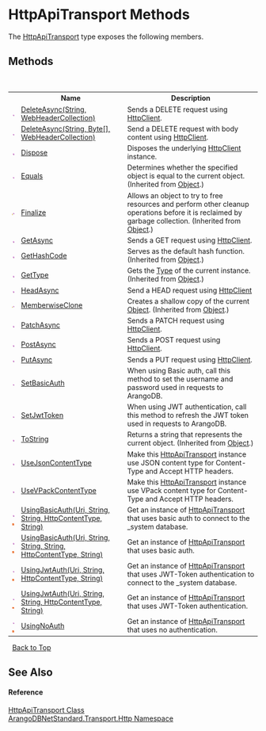 # HttpApiTransport Methods
 

The <a href="1a9b4516-9078-d867-e5f5-6a99e3f31ee4">HttpApiTransport</a> type exposes the following members.


## Methods
&nbsp;<table><tr><th></th><th>Name</th><th>Description</th></tr><tr><td>![Public method](media/pubmethod.gif "Public method")</td><td><a href="ee301d68-058b-fb34-2fef-eeaf1183760d">DeleteAsync(String, WebHeaderCollection)</a></td><td>
Sends a DELETE request using <a href="https://docs.microsoft.com/dotnet/api/system.net.http.httpclient" target="_blank" rel="noopener noreferrer">HttpClient</a>.</td></tr><tr><td>![Public method](media/pubmethod.gif "Public method")</td><td><a href="a6e9054c-0372-91cc-d270-4d57f5b37474">DeleteAsync(String, Byte[], WebHeaderCollection)</a></td><td>
Send a DELETE request with body content using <a href="https://docs.microsoft.com/dotnet/api/system.net.http.httpclient" target="_blank" rel="noopener noreferrer">HttpClient</a>.</td></tr><tr><td>![Public method](media/pubmethod.gif "Public method")</td><td><a href="46288d90-43de-016a-f8b4-585a9f18cb06">Dispose</a></td><td>
Disposes the underlying <a href="https://docs.microsoft.com/dotnet/api/system.net.http.httpclient" target="_blank" rel="noopener noreferrer">HttpClient</a> instance.</td></tr><tr><td>![Public method](media/pubmethod.gif "Public method")</td><td><a href="https://docs.microsoft.com/dotnet/api/system.object.equals#system-object-equals(system-object)" target="_blank" rel="noopener noreferrer">Equals</a></td><td>
Determines whether the specified object is equal to the current object.
 (Inherited from <a href="https://docs.microsoft.com/dotnet/api/system.object" target="_blank" rel="noopener noreferrer">Object</a>.)</td></tr><tr><td>![Protected method](media/protmethod.gif "Protected method")</td><td><a href="https://docs.microsoft.com/dotnet/api/system.object.finalize#system-object-finalize" target="_blank" rel="noopener noreferrer">Finalize</a></td><td>
Allows an object to try to free resources and perform other cleanup operations before it is reclaimed by garbage collection.
 (Inherited from <a href="https://docs.microsoft.com/dotnet/api/system.object" target="_blank" rel="noopener noreferrer">Object</a>.)</td></tr><tr><td>![Public method](media/pubmethod.gif "Public method")</td><td><a href="8d1f1eec-ad52-d32c-961d-3fa3b0062d3e">GetAsync</a></td><td>
Sends a GET request using <a href="https://docs.microsoft.com/dotnet/api/system.net.http.httpclient" target="_blank" rel="noopener noreferrer">HttpClient</a>.</td></tr><tr><td>![Public method](media/pubmethod.gif "Public method")</td><td><a href="https://docs.microsoft.com/dotnet/api/system.object.gethashcode#system-object-gethashcode" target="_blank" rel="noopener noreferrer">GetHashCode</a></td><td>
Serves as the default hash function.
 (Inherited from <a href="https://docs.microsoft.com/dotnet/api/system.object" target="_blank" rel="noopener noreferrer">Object</a>.)</td></tr><tr><td>![Public method](media/pubmethod.gif "Public method")</td><td><a href="https://docs.microsoft.com/dotnet/api/system.object.gettype#system-object-gettype" target="_blank" rel="noopener noreferrer">GetType</a></td><td>
Gets the <a href="https://docs.microsoft.com/dotnet/api/system.type" target="_blank" rel="noopener noreferrer">Type</a> of the current instance.
 (Inherited from <a href="https://docs.microsoft.com/dotnet/api/system.object" target="_blank" rel="noopener noreferrer">Object</a>.)</td></tr><tr><td>![Public method](media/pubmethod.gif "Public method")</td><td><a href="b4782370-d892-c4b0-d4a4-608ddbb1a212">HeadAsync</a></td><td>
Send a HEAD request using <a href="https://docs.microsoft.com/dotnet/api/system.net.http.httpclient" target="_blank" rel="noopener noreferrer">HttpClient</a></td></tr><tr><td>![Protected method](media/protmethod.gif "Protected method")</td><td><a href="https://docs.microsoft.com/dotnet/api/system.object.memberwiseclone#system-object-memberwiseclone" target="_blank" rel="noopener noreferrer">MemberwiseClone</a></td><td>
Creates a shallow copy of the current <a href="https://docs.microsoft.com/dotnet/api/system.object" target="_blank" rel="noopener noreferrer">Object</a>.
 (Inherited from <a href="https://docs.microsoft.com/dotnet/api/system.object" target="_blank" rel="noopener noreferrer">Object</a>.)</td></tr><tr><td>![Public method](media/pubmethod.gif "Public method")</td><td><a href="fba48226-fd0d-4ec1-7966-3d1a3e7e083c">PatchAsync</a></td><td>
Sends a PATCH request using <a href="https://docs.microsoft.com/dotnet/api/system.net.http.httpclient" target="_blank" rel="noopener noreferrer">HttpClient</a>.</td></tr><tr><td>![Public method](media/pubmethod.gif "Public method")</td><td><a href="f42710f1-dcc5-adf0-e9ca-f152de0771e4">PostAsync</a></td><td>
Sends a POST request using <a href="https://docs.microsoft.com/dotnet/api/system.net.http.httpclient" target="_blank" rel="noopener noreferrer">HttpClient</a>.</td></tr><tr><td>![Public method](media/pubmethod.gif "Public method")</td><td><a href="42cf81f9-ec2a-a50f-0d2f-3466b2296ba7">PutAsync</a></td><td>
Sends a PUT request using <a href="https://docs.microsoft.com/dotnet/api/system.net.http.httpclient" target="_blank" rel="noopener noreferrer">HttpClient</a>.</td></tr><tr><td>![Public method](media/pubmethod.gif "Public method")</td><td><a href="5968ae37-fe75-d247-d056-e270b3fd2c59">SetBasicAuth</a></td><td>
When using Basic auth, call this method to set the username and password used in requests to ArangoDB.</td></tr><tr><td>![Public method](media/pubmethod.gif "Public method")</td><td><a href="8e335c69-0479-dd19-2b63-79a112d30b3f">SetJwtToken</a></td><td>
When using JWT authentication, call this method to refresh the JWT token used in requests to ArangoDB.</td></tr><tr><td>![Public method](media/pubmethod.gif "Public method")</td><td><a href="https://docs.microsoft.com/dotnet/api/system.object.tostring#system-object-tostring" target="_blank" rel="noopener noreferrer">ToString</a></td><td>
Returns a string that represents the current object.
 (Inherited from <a href="https://docs.microsoft.com/dotnet/api/system.object" target="_blank" rel="noopener noreferrer">Object</a>.)</td></tr><tr><td>![Public method](media/pubmethod.gif "Public method")</td><td><a href="e786fd89-45ac-6d5d-a26d-a1c1d2f5c596">UseJsonContentType</a></td><td>
Make this <a href="1a9b4516-9078-d867-e5f5-6a99e3f31ee4">HttpApiTransport</a> instance use JSON content type for Content-Type and Accept HTTP headers.</td></tr><tr><td>![Public method](media/pubmethod.gif "Public method")</td><td><a href="0a07dbf8-5dfe-07da-4558-1c4a620a9e43">UseVPackContentType</a></td><td>
Make this <a href="1a9b4516-9078-d867-e5f5-6a99e3f31ee4">HttpApiTransport</a> instance use VPack content type for Content-Type and Accept HTTP headers.</td></tr><tr><td>![Public method](media/pubmethod.gif "Public method")![Static member](media/static.gif "Static member")</td><td><a href="c14367fb-9981-4152-5b06-189476860a31">UsingBasicAuth(Uri, String, String, HttpContentType, String)</a></td><td>
Get an instance of <a href="1a9b4516-9078-d867-e5f5-6a99e3f31ee4">HttpApiTransport</a> that uses basic auth to connect to the _system database.</td></tr><tr><td>![Public method](media/pubmethod.gif "Public method")![Static member](media/static.gif "Static member")</td><td><a href="7bd5d151-1c95-946a-65e7-6f637c1743fc">UsingBasicAuth(Uri, String, String, String, HttpContentType, String)</a></td><td>
Get an instance of <a href="1a9b4516-9078-d867-e5f5-6a99e3f31ee4">HttpApiTransport</a> that uses basic auth.</td></tr><tr><td>![Public method](media/pubmethod.gif "Public method")![Static member](media/static.gif "Static member")</td><td><a href="8c58c132-f513-5662-eddd-210e38de9a82">UsingJwtAuth(Uri, String, HttpContentType, String)</a></td><td>
Get an instance of <a href="1a9b4516-9078-d867-e5f5-6a99e3f31ee4">HttpApiTransport</a> that uses JWT-Token authentication to connect to the _system database.</td></tr><tr><td>![Public method](media/pubmethod.gif "Public method")![Static member](media/static.gif "Static member")</td><td><a href="ad254e1c-b56a-5722-6ebd-9302c74279d9">UsingJwtAuth(Uri, String, String, HttpContentType, String)</a></td><td>
Get an instance of <a href="1a9b4516-9078-d867-e5f5-6a99e3f31ee4">HttpApiTransport</a> that uses JWT-Token authentication.</td></tr><tr><td>![Public method](media/pubmethod.gif "Public method")![Static member](media/static.gif "Static member")</td><td><a href="86e18df3-717c-9bc6-eea9-7dd1a633b5bf">UsingNoAuth</a></td><td>
Get an instance of <a href="1a9b4516-9078-d867-e5f5-6a99e3f31ee4">HttpApiTransport</a> that uses no authentication.</td></tr></table>&nbsp;
<a href="#httpapitransport-methods">Back to Top</a>

## See Also


#### Reference
<a href="1a9b4516-9078-d867-e5f5-6a99e3f31ee4">HttpApiTransport Class</a><br /><a href="366f5efc-7ad4-93ac-45db-23c7edb26915">ArangoDBNetStandard.Transport.Http Namespace</a><br />